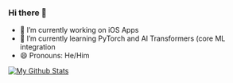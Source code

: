 ### Hi there 👋

- 🔭 I’m currently working on iOS Apps
- 🌱 I’m currently learning PyTorch and AI Transformers (core ML integration
- 😄 Pronouns: He/Him

[![My Github Stats](https://github-readme-stats.vercel.app/api?username=Djallil14)]()

<!--
**Djallil14/Djallil14** is a ✨ _special_ ✨ repository because its `README.md` (this file) appears on your GitHub profile.

Here are some ideas to get you started:

- 🔭 I’m currently working on ...
- 🌱 I’m currently learning ...
- 👯 I’m looking to collaborate on ...
- 🤔 I’m looking for help with ...
- 💬 Ask me about ...
- 📫 How to reach me: ...
- ⚡ Fun fact: ...
[![My Github Stats](https://github-readme-stats.vercel.app/api?username=Djallil14)]()
-->
